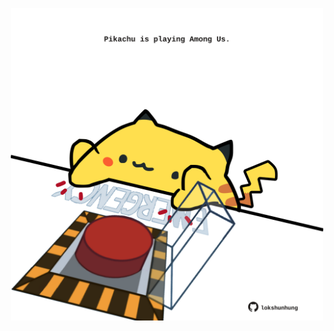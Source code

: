 <!-- built at 23/07/2024, 04:00:50 UTC -->
<p align="center">
  <img width="500" height="500" src="./ReadmeImage.svg">
</p>

